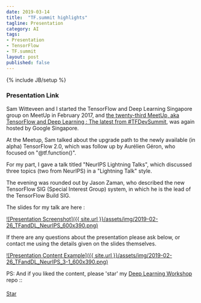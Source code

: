 ```yaml
---
date: 2019-03-14
title:  "TF.summit highlights"
tagline: Presentation
category: AI
tags:
- Presentation
- TensorFlow
- TF.summit
layout: post
published: false
---
```

{% include JB/setup %}



### Presentation Link

Sam Witteveen and I started the TensorFlow and Deep Learning Singapore group on MeetUp in February 2017,
and [the twenty-third MeetUp, aka TensorFlow and Deep Learning : The latest from #TFDevSummit](https://www.meetup.com/TensorFlow-and-Deep-Learning-Singapore/events/259442585/),
was again hosted by Google Singapore.

At the Meetup, Sam talked about the upgrade path to the newly available (in alpha) TensorFlow 2.0, which 
was follow up by Aurélien Géron, who focused on "@tf.function()".

For my part, I gave a talk titled "NeurIPS Lightning Talks", which discussed three topics (two from NeurIPS) in a "Lightning Talk" style.  

The evening was rounded out by Jason Zaman, who described the new TensorFlow SIG (Special Interest Group) system, 
in which he is the lead of the TensorFlow Build SIG.


<!--

TF.summit notes ::


Nice stuff at  :

*  TensorFlow 2.0 now alpha.  RC in "spring"
*  TensorFlow Lite (soon : Keras functions for sparsification and quantisation)
*  Swift (though no SavedModel yet)
*  TensorFlow Probability
*  UniRoma in Codice Ratio



---------

 9:50 : 5-minute talks
        -  Ultrasound
        -  tf.jl  Julia
        -  NetEase.cn (AR translation, inc. offline, in TF.lite)
        -  Uber (tf.js debugging tool : "Manifold")
        -  Alibaba.cn (AI Cloud, inc TAO optimizer & FPGA)
        -  tf.lattice (monotonicity guarantee for models)  https://arxiv.org/pdf/1709.06680.pdf
        -  Unicode and ragged tensors (tf.ragged)
        -  Education (teachable machine, move mirror, PoseNet) : AI experiments
        
10:45 : 
    Hacker Room
 
11:15 :    TF2.0 and porting models

12:00 : Lunch with Community contributions panel

 1:15 : Research and the Future
        -  Exascale (FP16) weather prediction
        -  Federated learning (tf/federated)
        -  Mesh TF (TPU pods)   (for 1.13, TODO=2.0)
           -  Noam built 5Bn Transformer model (512 TPUv2 pod) 
              -  1bn perp 23.5  
              -  WMT14 en-fr 14.2?
        -  Sonnet : pip install dm-sonnet
           -  DeepMind was torch7-based
           -  TF better for distributed processing
           -  All done for research usage (ignore production)
           -  Setups (modules shared between all)
              -  2 for (un)supervised learning
              -  4 for reinforcement learning
              -  N for custom (eg: AlphaStar)
           -  "Sonnet2" : tf.Module (stateful container)
              -  multiple forward methods
              -  name scoping
           -  Replication of data (~ DistributionStrategy )
           -  Beta release "in the summer"
              -  BigGAN is in Sonnet (TPU pod)
              -  AlphaStar (v. custom training cycles)
              

---------

tf.data : 
  -  Is on-the-fly BPE realistic
  -  Is on-the-fly word replacement realistic
  
TensorBoard
  -  TPU performance monitor?

TF.jl :  
  -  vs. Swift?

tf.ragged : 
  -  TPUs?
  -  tf.data on-the-fly

Estimators can do multi-node async (regular tf.keras cannot)
  and are effectively a way of getting ParameterServerStrategy *now*

Example : How is this efficiently using a dataset?
    for inputs, labels in train_data:
        train_step(inputs, labels)

---------

g.co/coral
https://coral.withgoogle.com/

Any Linux computer with a USB port
*  Debian 6.0 or higher, or any derivative thereof (such as Ubuntu 10.0+)
*  System architecture of either x86_64 or ARM64 with ARMv8 instruction set

Not sure whether Fedora will work...

wget http://storage.googleapis.com/cloud-iot-edge-pretrained-models/edgetpu_api.tar.gz
tar -xzf edgetpu_api.tar.gz  # 32Mb
cd python-tflite-source
bash ./install.sh

"""
Recognized as Linux on x86_64!
Warning: During normal operation, the Edge TPU Accelerator may heat up, depending
on the computation workloads and operating frequency. Touching the metal part of the
device after it has been operating for an extended period of time may lead to discomfort
and/or skin burns. As such, when running at the default operating frequency, the device is
intended to safely operate at an ambient temperature of 35C or less. Or when running at
the maximum operating frequency, it should be operated at an ambient temperature of
25C or less.

Google does not accept any responsibility for any loss or damage if the device is operated
outside of the recommended ambient temperature range.
.............................................................
Would you like to enable the maximum operating frequency? Y/NN
Using default operating frequency.
Install dependent libraries.
## Wants sudo password...
### BUUUUT : Clearly the install.sh expect Ubuntu (apt-get etc)
"""

#sudo apt-get install -y 
#  libusb-1.0-0-dev zlib1g-dev libgoogle-glog-dev 
#  libjpeg-dev libunwind-dev libc++-dev libc++abi-dev
#  swig 
#  python3-setuptools python3-numpy python3-dev 

dnf install python3-setuptools python3-numpy python3-devel \
            swig \
            libjpeg-turbo libunwind libcxx libcxxabi \
            libusb zlib glog
            
            ?libusb (installed)
            ?libusbx (installed)
            ?libusbx-devel (installed)
            ?python3-libusb1
            
            ?zlib-devel (installed)
            
            ?glog-devel
            
            # libjpeg-turbo-devel libunwind-devel


# Plug in the Accelerator using the provided USB 3.0 cable. 
# (If you already plugged it in, remove it and replug it so the just-installed udev rule can take effect.)


. env3/bin/activate
#  tensorflow 1.13

./install # Need to be root for some of this...

# tail -f /var/log/messages # has this ominous news (see last line) :

## Mar 11 02:55:49 changi kernel: usb 3-1: new SuperSpeed USB device number 2 using xhci_hcd
## Mar 11 02:55:49 changi kernel: usb 3-1: New USB device found, idVendor=1a6e, idProduct=089a
## Mar 11 02:55:49 changi kernel: usb 3-1: New USB device strings: Mfr=0, Product=0, SerialNumber=0
## Mar 11 02:55:49 changi mtp-probe[19971]: checking bus 3, device 2: "/sys/devices/pci0000:00/0000:00:14.0/usb3/3-1"
## Mar 11 02:55:49 changi mtp-probe[19971]: bus: 3, device: 2 was not an MTP device
## Mar 11 02:55:49 changi journal[3790]: unhandled action 'bind' on /sys/devices/pci0000:00/0000:00:14.0/usb3/3-1

Step 1 : Remove 'plugdev' from .rules
Step 2 : MODE="0660", ?

Without USB device :
[root@changi python-tflite-source]# lsusb
Bus 001 Device 002: ID 8087:8000 Intel Corp. 
Bus 001 Device 001: ID 1d6b:0002 Linux Foundation 2.0 root hub
Bus 003 Device 001: ID 1d6b:0003 Linux Foundation 3.0 root hub
Bus 002 Device 005: ID 046d:c534 Logitech, Inc. Unifying Receiver
Bus 002 Device 004: ID 04f3:0021 Elan Microelectronics Corp. 
Bus 002 Device 021: ID 04ca:3006 Lite-On Technology Corp. 
Bus 002 Device 002: ID 04f2:b3f6 Chicony Electronics Co., Ltd HD WebCam (Acer)
Bus 002 Device 001: ID 1d6b:0002 Linux Foundation 2.0 root hub


With USB device :
[root@changi python-tflite-source]# lsusb
Bus 001 Device 002: ID 8087:8000 Intel Corp. 
Bus 001 Device 001: ID 1d6b:0002 Linux Foundation 2.0 root hub
Bus 003 Device 004: ID 1a6e:089a Global Unichip Corp. ##############  this one ############
Bus 003 Device 001: ID 1d6b:0003 Linux Foundation 3.0 root hub
Bus 002 Device 005: ID 046d:c534 Logitech, Inc. Unifying Receiver
Bus 002 Device 004: ID 04f3:0021 Elan Microelectronics Corp. 
Bus 002 Device 021: ID 04ca:3006 Lite-On Technology Corp. 
Bus 002 Device 002: ID 04f2:b3f6 Chicony Electronics Co., Ltd HD WebCam (Acer)
Bus 002 Device 001: ID 1d6b:0002 Linux Foundation 2.0 root hub

... appears to be on the USB3.0 hub == GOOD!

ls -l /sys/devices/pci0000:00/0000:00:14.0/usb3/3-1/
--w-------. 1 root root  4096 Mar 12 00:49 remove
-r--r--r--. 1 root root  4096 Mar 12 00:49 speed
lrwxrwxrwx. 1 root root     0 Mar 12 00:49 subsystem -> ../../../../../bus/usb
-rw-r--r--. 1 root root  4096 Mar 12 00:49 uevent
-r--r--r--. 1 root root  4096 Mar 12 00:49 urbnum
-r--r--r--. 1 root root  4096 Mar 12 00:49 version

After udev change :

Doesn't appear to make any difference



# From the python-tflite-source directory
cd edgetpu/

python3 demo/classify_image.py \
--model test_data/mobilenet_v2_1.0_224_inat_bird_quant_edgetpu.tflite \
--label test_data/inat_bird_labels.txt \
--image test_data/parrot.jpg

# After ~20sec : 
##  Failed to retreive TPU context
##  Node number 0 (edgetpu-custom-op) failed to prepare.
# This is same error as when EdgeTPU device not connected at all...


# After upgrade from 
#  kernel-4.16.5-300.fc28.x86_64  to  kernel-4.20.11-100.fc28.x86_64
# and reboot into new kernel:

uname -a
# Linux changi 4.20.11-100.fc28.x86_64 #1 SMP Wed Feb 20 15:51:24 UTC 2019 x86_64 x86_64 x86_64 GNU/Linux

Mar 12 21:28:17 changi kernel: usb 3-1: new SuperSpeed Gen 1 USB device number 6 using xhci_hcd
## The following line is slightly different in the newer kernel
Mar 12 21:28:17 changi kernel: usb 3-1: New USB device found, idVendor=1a6e, idProduct=089a, bcdDevice= 1.00
Mar 12 21:28:17 changi kernel: usb 3-1: New USB device strings: Mfr=0, Product=0, SerialNumber=0
Mar 12 21:28:17 changi mtp-probe[8160]: checking bus 3, device 6: "/sys/devices/pci0000:00/0000:00:14.0/usb3/3-1"
Mar 12 21:28:17 changi mtp-probe[8160]: bus: 3, device: 6 was not an MTP device
Mar 12 21:28:17 changi journal[1945]: unhandled action 'bind' on /sys/devices/pci0000:00/0000:00:14.0/usb3/3-1


# Haven't even gone into 'pip'

python3 demo/classify_image.py --model test_data/mobilenet_v2_1.0_224_inat_bird_quant_edgetpu.tflite --label test_data/inat_bird_labels.txt --image test_data/parrot.jpg
---------------------------
Ara macao (Scarlet Macaw)
Score :  0.61328125
---------------------------
Platycercus elegans (Crimson Rosella)
Score :  0.15234375



Sadly (from a debugging perspective), the previous kernel also works : 

uname -a
# Linux changi 4.16.5-300.fc28.x86_64 #1 SMP Fri Apr 27 17:38:36 UTC 2018 x86_64 x86_64 x86_64 GNU/Linux

---------------------------
Ara macao (Scarlet Macaw)
Score :  0.61328125
---------------------------
Platycercus elegans (Crimson Rosella)
Score :  0.15234375


But what about a picture of a HotDog? == Background...

Tell-tale sign that this MobileNet isn't trained on ImageNet, but rather on a Birds corpus.
Data directory also appears to have a Coco-trained model.

---------

NetEase: Course

!-->


The slides for my talk are here :

<a href="http://redcatlabs.com/2019-02-26_TFandDL_NeurIPS/" target="_blank">
![Presentation Screenshot]({{ site.url }}/assets/img/2019-02-26_TFandDL_NeurIPS_600x390.png)
</a>

If there are any questions about the presentation please ask below, 
or contact me using the details given on the slides themselves.

<a href="http://redcatlabs.com/2019-02-26_TFandDL_NeurIPS/#/3/1" target="_blank">
![Presentation Content Example]({{ site.url }}/assets/img/2019-02-26_TFandDL_NeurIPS_3-1_600x390.png)
</a>


PS:  And if you liked the content, please 'star' my <a href="https://github.com/mdda/deep-learning-workshop" target="_blank">Deep Learning Workshop</a> repo ::
<!-- From :: https://buttons.github.io/ -->
<!-- Place this tag where you want the button to render. -->
<span style="position:relative;top:5px;">
<a aria-label="Star mdda/deep-learning-workshop on GitHub" data-count-aria-label="# stargazers on GitHub" data-count-api="/repos/mdda/deep-learning-workshop#stargazers_count" data-count-href="/mdda/deep-learning-workshop/stargazers" data-icon="octicon-star" href="https://github.com/mdda/deep-learning-workshop" class="github-button">Star</a>
<!-- Place this tag right after the last button or just before your close body tag. -->
<script async defer id="github-bjs" src="https://buttons.github.io/buttons.js"></script>
</span>

